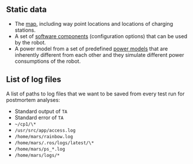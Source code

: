 ## Static data

* The [map](https://github.com/cmu-mars/cp1_base/blob/master/cp1_base/maps/cp1_map.json), including way point locations and locations of charging
  stations.
* A set of [software components](https://github.com/cmu-mars/model-learner/blob/master/conf/conf.json) (configuration options) that can be used by the
  robot.
* A power model from a set of predefined [power models](https://github.com/cmu-mars/cp1_base/tree/master/cp1_base/power_models) that are inherently
  different from each other and they simulate different power consumptions
  of the robot.

## List of log files

A list of paths to log files that we want to be saved from every test run for postmortem analyses:

* Standard output of `TA`
* Standard error of `TA`
* `~/cp1/\*`
* `/usr/src/app/access.log`
* `/home/mars/rainbow.log`
* `/home/mars/.ros/logs/latest/\*`
* `/home/mars/ps_*.log`
* `/home/mars/logs/*`